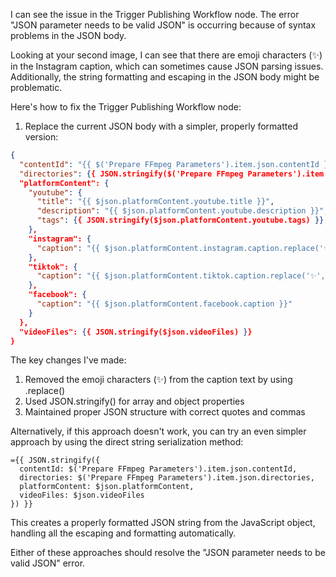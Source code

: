 I can see the issue in the Trigger Publishing Workflow node. The error "JSON parameter needs to be valid JSON" is occurring because of syntax problems in the JSON body.

Looking at your second image, I can see that there are emoji characters (✨) in the Instagram caption, which can sometimes cause JSON parsing issues. Additionally, the string formatting and escaping in the JSON body might be problematic.

Here's how to fix the Trigger Publishing Workflow node:

1. Replace the current JSON body with a simpler, properly formatted version:

```json
{
  "contentId": "{{ $('Prepare FFmpeg Parameters').item.json.contentId }}",
  "directories": {{ JSON.stringify($('Prepare FFmpeg Parameters').item.json.directories) }},
  "platformContent": {
    "youtube": {
      "title": "{{ $json.platformContent.youtube.title }}",
      "description": "{{ $json.platformContent.youtube.description }}",
      "tags": {{ JSON.stringify($json.platformContent.youtube.tags) }}
    },
    "instagram": {
      "caption": "{{ $json.platformContent.instagram.caption.replace('✨', '') }}"
    },
    "tiktok": {
      "caption": "{{ $json.platformContent.tiktok.caption.replace('✨', '') }}"
    },
    "facebook": {
      "caption": "{{ $json.platformContent.facebook.caption }}"
    }
  },
  "videoFiles": {{ JSON.stringify($json.videoFiles) }}
}
```

The key changes I've made:
1. Removed the emoji characters (✨) from the caption text by using .replace()
2. Used JSON.stringify() for array and object properties
3. Maintained proper JSON structure with correct quotes and commas

Alternatively, if this approach doesn't work, you can try an even simpler approach by using the direct string serialization method:

```
={{ JSON.stringify({
  contentId: $('Prepare FFmpeg Parameters').item.json.contentId,
  directories: $('Prepare FFmpeg Parameters').item.json.directories,
  platformContent: $json.platformContent,
  videoFiles: $json.videoFiles
}) }}
```

This creates a properly formatted JSON string from the JavaScript object, handling all the escaping and formatting automatically.

Either of these approaches should resolve the "JSON parameter needs to be valid JSON" error.
